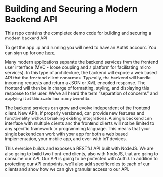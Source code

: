 # Building and Securing a Modern Backend API

This repo contains the completed demo code for building and securing a modern backend API


To get the app up and running you will need to have an Auth0 account. You can sign up for one [here](https://auth0.com/signup?utm_source=scotch.io&utm_medium=sp&utm_campaign=api_authorization).

Many modern applications separate the backend services from the frontend user interface (MVC - loose coupling and a platform for facilitating micro services). In this type of architecture, the backend will expose a web based API that the frontend client consumes. Typically, the backend will handle incoming requests and return a JSON or XML encoded response. The frontend will then be in charge of formatting, styling, and displaying this response to the user. We’ve all heard the term “separation of concerns” and applying it at this scale has many benefits.

The backend services can grow and evolve independent of the frontend client. New APIs, if properly versioned, can provide new features and functionality without breaking existing integrations. A single backend can interface with multiple clients and the frontend clients will not be limited to any specific framework or programming language. This means that your single backend can work with your app for both a web based implementation, your mobile app, and even with IoT devices.

This exercise builds and exposes a RESTful API built with NodeJS. We are also going to build two front-end clients, also with NodeJS, that are going to consume our API. Our API is going to be protected with Auth0. In addition to protecting our API endpoints, we’ll also add specific roles to each of our clients and show how we can give granular access to our API.

<!--The application we are building today will be an app called Movie Analyst. Movie Analyst aggregates and displays a list of the latest movie reviews by famous critics across the web. Users can view the latest movie reviews, learn about the critics that review them, and also see the publications that Movie Analyst has partnered with. Website administrators, who will have a separate website, can see and edit these pages, but also have access to reviews-in-progress so that they can prepare and approve reviews ahead of time.

Rather than building two separate backends for the user facing side and the admin application, we are going to build and expose an API with four endpoints. The user facing app will have access to the movies, reviewers and publications endpoints, while the admin app will additionally have access to the pending endpoint which will return movie reviews that are not ready to be publically accessible. We’ll start by building our API.

Building a Node API

We’ll build our backend API with NodeJS and the Express framework. To get started let’s create a directory called movie-analyst-api, navigate into it and run npm init to setup our package.json file. You can leave all the default settings, or change them as you see fit. Once you’ve gone through the setup, the package.json file will be created in your directory.

Before we get to writing code, let’s take care of our dependencies. Run npm install express express-jwt auth0-api-jwt-rsa-validation --save to install the dependencies we are going to need. The express dependency will pull down the express framework, express-jwt library will give us functions to work with JSON Web Tokens, and finally auth0-api-jwt-rsa-validation will provide a helper function for getting our secret key.

Now that we have our dependencies in place, let’s create a new file called server.js. Since our backend API is only going to expose a few routes, we’ll write all of our code in this single file. Check out our implementation below.

If we launch our API server and navigate to any of the four routes we’ve created, we should get the expected response. Let’s test this by running node server and navigating to localhost:8080/movies. You should see a JSON response with the list of movie reviews and their associated data.

We have our API but now anyone can call it. Let’s fix this by securing our endpoints with Auth0. Auth0 makes user identity simple and recently they released a new feature to make securing API endpoints a breeze as well. If you don’t already have an Auth0 account, signup for a free account here. Once you’ve signed up, navigate to your Auth0 dashboard and click on the New Client button to create a new Auth0 application.

For the client type, select Non-Interactive Client and name it MovieAnalyst Website. Click on the Create button to create the client.

https://scotch.io/tutorials/building-and-securing-a-modern-backend-api-->
